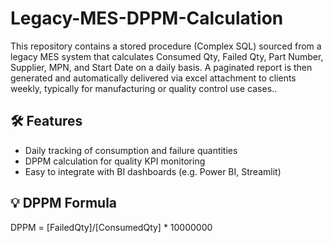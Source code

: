 # Legacy-MES-DPPM-Calculation

This repository contains a stored procedure (Complex SQL) sourced from a legacy MES system that calculates Consumed Qty, Failed Qty, Part Number, Supplier, MPN, and Start Date on a daily basis. A paginated report is then generated and automatically delivered via excel attachment to clients weekly, typically for manufacturing or quality control use cases..

## 🛠️ Features

- Daily tracking of consumption and failure quantities
- DPPM calculation for quality KPI monitoring 
- Easy to integrate with BI dashboards (e.g. Power BI, Streamlit)

## 💡 DPPM Formula
DPPM = [FailedQty]/[ConsumedQty] * 10000000

